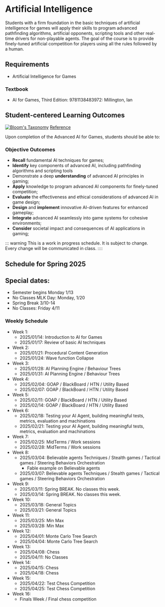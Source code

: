 # Artificial Intelligence

Students with a firm foundation in the basic techniques of artificial intelligence for games will apply their skills to program advanced pathfinding algorithms, artificial opponents, scripting tools and other real-time drivers for non-playable agents. The goal of the course is to provide finely-tuned artificial competition for players using all the rules followed by a human.

## Requirements

- Artificial Intelligence for Games

### Textbook

- AI for Games, Third Edition: 9781138483972: Millington, Ian

## Student-centered Learning Outcomes


[![Bloom's Taxonomy](https://cdn.vanderbilt.edu/vu-wp0/wp-content/uploads/sites/59/2019/03/27124326/Blooms-Taxonomy-650x366.jpg)](https://cft.vanderbilt.edu/guides-sub-pages/blooms-taxonomy/)
[Reference](https://cft.vanderbilt.edu/guides-sub-pages/blooms-taxonomy/)

Upon completion of the Advanced AI for Games, students should be able to:

### Objective Outcomes

- **Recall** fundamental AI techniques for games;
- **Identify** key components of advanced AI, including pathfinding algorithms and scripting tools
- Demonstrate a deep **understanding** of advanced AI principles in gaming;
- **Apply** knowledge to program advanced AI components for finely-tuned competition;
- **Evaluate** the effectiveness and ethical considerations of advanced AI in game design;
- **Design** and **implement** innovative AI-driven features for enhanced gameplay;
- **Integrate** advanced AI seamlessly into game systems for cohesive environments;
- **Consider** societal impact and consequences of AI applications in gaming;

::: warning
This is a work in progress schedule. It is subject to change. Every change will be communicated in class.
::::

## Schedule for Spring 2025

## Special dates:

- Semester begins Monday 1/13 
- No Classes MLK Day: Monday, 1/20
- Spring Break 3/10-14  
- No Classes: Friday 4/11

### Weekly Schedule

- Week 1:
    - 2025/01/14: Introduction to AI for Games
    - 2025/01/17: Review of basic AI techniques
- Week 2:
    - 2025/01/21: Procedural Content Generation
    - 2025/01/24: Wave function Collapse
- Week 3:
    - 2025/01/28: AI Planning Engine / Behaviour Trees
    - 2025/01/31: AI Planning Engine / Behaviour Trees
- Week 4:
    - 2025/02/04: GOAP / BlackBoard / HTN / Utility Based
    - 2025/02/07: GOAP / BlackBoard / HTN / Utility Based
- Week 5:
    - 2025/02/11: GOAP / BlackBoard / HTN / Utility Based
    - 2025/02/14: GOAP / BlackBoard / HTN / Utility Based
- Week 6:
    - 2025/02/18: Testing your AI Agent, building meaningful tests, metrics, evaluation and machinations
    - 2025/02/21: Testing your AI Agent, building meaningful tests, metrics, evaluation and machinations
- Week 7:
   - 2025/02/25: MidTerms / Work sessions
   - 2025/02/28: MidTerms / Work sessions
- Week 8:
    - 2025/03/04: Believable agents Techniques / Stealth games / Tactical games / Steering Behaviors Orchestration  
        - Fable example on Believable agents 
    - 2025/03/07: Believable agents Techniques / Stealth games / Tactical games / Steering Behaviors Orchestration
- Week 9:
    - 2025/03/11: Spring BREAK. No classes this week.
    - 2025/03/14: Spring BREAK. No classes this week.
- Week 10:
    - 2025/03/18: General Topics
    - 2025/03/21: General Topics
- Week 11:
    - 2025/03/25: Min Max
    - 2025/03/28: Min Max
- Week 12:
    - 2025/04/01: Monte Carlo Tree Search
    - 2025/04/04: Monte Carlo Tree Search
- Week 13:
    - 2025/04/08: Chess
    - 2025/04/11: No Classes
- Week 14:
    - 2025/04/15: Chess
    - 2025/04/18: Chess
- Week 15:
    - 2025/04/22: Test Chess Competition
    - 2025/04/25: Test Chess Competition
- Week 16:
    - Finals Week / Final chess competition 

